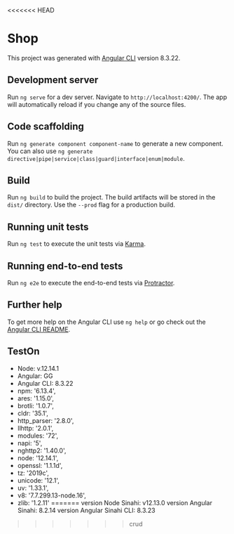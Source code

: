 <<<<<<< HEAD
# Shop

This project was generated with [Angular CLI](https://github.com/angular/angular-cli) version 8.3.22.

## Development server

Run `ng serve` for a dev server. Navigate to `http://localhost:4200/`. The app will automatically reload if you change any of the source files.

## Code scaffolding

Run `ng generate component component-name` to generate a new component. You can also use `ng generate directive|pipe|service|class|guard|interface|enum|module`.

## Build

Run `ng build` to build the project. The build artifacts will be stored in the `dist/` directory. Use the `--prod` flag for a production build.

## Running unit tests

Run `ng test` to execute the unit tests via [Karma](https://karma-runner.github.io).

## Running end-to-end tests

Run `ng e2e` to execute the end-to-end tests via [Protractor](http://www.protractortest.org/).

## Further help

To get more help on the Angular CLI use `ng help` or go check out the [Angular CLI README](https://github.com/angular/angular-cli/blob/master/README.md).

## TestOn

- Node: v.12.14.1
- Angular: GG 
- Angular CLI: 8.3.22
- npm: '6.13.4',       
- ares: '1.15.0',      
- brotli: '1.0.7',     
- cldr: '35.1',        
- http_parser: '2.8.0',
- llhttp: '2.0.1',
- modules: '72',
- napi: '5',
- nghttp2: '1.40.0',
- node: '12.14.1',
- openssl: '1.1.1d',
- tz: '2019c',
- unicode: '12.1',
- uv: '1.33.1',
- v8: '7.7.299.13-node.16',
- zlib: '1.2.11'
=======
version Node Sinahi: v12.13.0
version Angular Sinahi:  8.2.14
version Angular Sinahi CLI: 8.3.23
>>>>>>> crud
